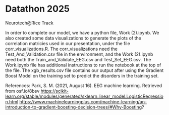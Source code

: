 # Datathon 2025
Neurotech@Rice Track

In order to complete our model, we have a python file, Work (2).ipynb. We also created some data visualizations to generate the plots of the correlation matricies used in our presentation, under the file corr_visualizations.R. The corr_visualizations need the Test_And_Validation.csv file in the environment, and the Work (2).ipynb need both the Train_and_Validate_EEG.csv and Test_Set_EEG.csv. The Work.ipynb file has additional instructions to run the notebook at the top of the file. The xgb_results.csv file contains our output after using the Gradient Boost Model on the training set to predict the disorders in the training set.

References:
Park, S. M. (2021, August 16). EEG machine learning. Retrieved from osf.io/8bsv
https://scikit-learn.org/stable/modules/generated/sklearn.linear_model.LogisticRegression.html
https://www.machinelearningplus.com/machine-learning/an-introduction-to-gradient-boosting-decision-trees/#Why-Boosting?
